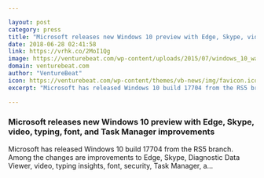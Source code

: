 ```yaml
---

layout: post
category: press
title: "Microsoft releases new Windows 10 preview with Edge, Skype, video, typing, font, and Task Manager improvements"
date: 2018-06-28 02:41:58
link: https://vrhk.co/2MoI1Qg
image: https://venturebeat.com/wp-content/uploads/2015/07/windows_10_wallpaper.jpg?fit=2000%2C1125&strip=all
domain: venturebeat.com
author: "VentureBeat"
icon: https://venturebeat.com/wp-content/themes/vb-news/img/favicon.ico
excerpt: "Microsoft has released Windows 10 build 17704 from the RS5 branch. Among the changes are improvements to Edge, Skype, Diagnostic Data Viewer, video, typing insights, font, security, Task Manager, a…"

---
```


### Microsoft releases new Windows 10 preview with Edge, Skype, video, typing, font, and Task Manager improvements

Microsoft has released Windows 10 build 17704 from the RS5 branch. Among the changes are improvements to Edge, Skype, Diagnostic Data Viewer, video, typing insights, font, security, Task Manager, a…